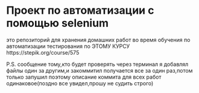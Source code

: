 <h1>
  Проект по автоматизации с помощью selenium
</h1>
это репозиторий для хранения домашних работ во время обучения по автоматизации тестирования по ЭТОМУ КУРСУ https://stepik.org/course/575

P.S. сообщение тому,кто будет проверять
через терминал я добавлял файлы один за другим,и закоммитил получается все за один раз,потом только запушил
поэтому описание коммита для всех работ одинаковое(поздно все увидел,прошу не судить строго)

